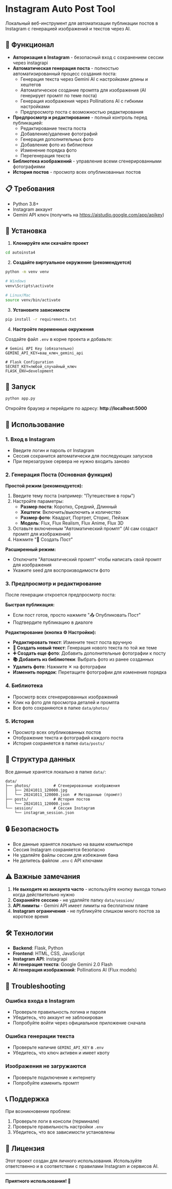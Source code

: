 # Instagram Auto Post Tool

Локальный веб-инструмент для автоматизации публикации постов в Instagram с генерацией изображений и текстов через AI.

## 🌟 Функционал

- **Авторизация в Instagram** - безопасный вход с сохранением сессии через instagrapi
- **Автоматическая генерация поста** - полностью автоматизированный процесс создания поста:
  - Генерация текста через Gemini AI с настройками длины и хештегов
  - Автоматическое создание промпта для изображения (AI генерирует промпт по теме поста)
  - Генерация изображения через Pollinations AI с гибкими настройками
  - Предпросмотр поста с возможностью редактирования
- **Предпросмотр и редактирование** - полный контроль перед публикацией:
  - Редактирование текста поста
  - Добавление/удаление фотографий
  - Генерация дополнительных фото
  - Добавление фото из библиотеки
  - Изменение порядка фото
  - Перегенерация текста
- **Библиотека изображений** - управление всеми сгенерированными фотографиями
- **История постов** - просмотр всех опубликованных постов

## 📋 Требования

- Python 3.8+
- Instagram аккаунт
- Gemini API ключ (получить на https://aistudio.google.com/app/apikey)

## 🚀 Установка

1. **Клонируйте или скачайте проект**
```bash
cd autoinsta4
```

2. **Создайте виртуальное окружение (рекомендуется)**
```bash
python -m venv venv

# Windows
venv\Scripts\activate

# Linux/Mac
source venv/bin/activate
```

3. **Установите зависимости**
```bash
pip install -r requirements.txt
```

4. **Настройте переменные окружения**

Создайте файл `.env` в корне проекта и добавьте:
```env
# Gemini API Key (обязательно)
GEMINI_API_KEY=ваш_ключ_gemini_api

# Flask Configuration
SECRET_KEY=любой_случайный_ключ
FLASK_ENV=development
```

## 🎯 Запуск

```bash
python app.py
```

Откройте браузер и перейдите по адресу: **http://localhost:5000**

## 📖 Использование

### 1. Вход в Instagram
- Введите логин и пароль от Instagram
- Сессия сохранится автоматически для последующих запусков
- При перезагрузке сервера не нужно входить заново

### 2. Генерация Поста (Основная функция)

**Простой режим (рекомендуется):**
1. Введите тему поста (например: "Путешествие в горы")
2. Настройте параметры:
   - **Размер поста**: Коротко, Средний, Длинный
   - **Хештеги**: Включить/выключить и количество
   - **Размер фото**: Квадрат, Портрет, Сторис, Пейзаж
   - **Модель**: Flux, Flux Realism, Flux Anime, Flux 3D
3. Оставьте включенным "Автоматический промпт" (AI сам создаст промпт для изображения)
4. Нажмите "🚀 Создать Пост"

**Расширенный режим:**
- Отключите "Автоматический промпт" чтобы написать свой промпт для изображения
- Укажите seed для воспроизводимости фото

### 3. Предпросмотр и редактирование

После генерации откроется предпросмотр поста:

**Быстрая публикация:**
- Если пост готов, просто нажмите "📤 Опубликовать Пост"
- Подтвердите публикацию в диалоге

**Редактирование (кнопка ⚙️ Настройки):**
- **Редактировать текст**: Измените текст поста вручную
- **🔄 Создать новый текст**: Генерация нового текста по той же теме
- **➕ Создать еще фото**: Добавить дополнительные фотографии к посту
- **📚 Добавить из библиотеки**: Выбрать фото из ранее созданных
- **Удалить фото**: Нажмите ✕ на фотографии
- **Изменить порядок**: Перетащите фотографии для изменения порядка

### 4. Библиотека
- Просмотр всех сгенерированных изображений
- Клик на фото для просмотра деталей и промпта
- Все фото сохраняются в папке `data/photos/`

### 5. История
- Просмотр всех опубликованных постов
- Отображение текста и фотографий каждого поста
- История сохраняется в папке `data/posts/`

## 📁 Структура данных

Все данные хранятся локально в папке `data/`:

```
data/
├── photos/          # Сгенерированные изображения
│   ├── 20241011_120000.jpg
│   └── 20241011_120000.json  # Метаданные (промпт)
├── posts/           # История постов
│   └── 20241011_120000.json
└── session/         # Сессия Instagram
    └── instagram_session.json
```

## 🔒 Безопасность

- Все данные хранятся локально на вашем компьютере
- Сессия Instagram сохраняется безопасно
- Не удаляйте файлы сессии для избежания бана
- Не делитесь файлом `.env` с API ключами

## ⚠️ Важные замечания

1. **Не выходите из аккаунта часто** - используйте кнопку выхода только когда действительно нужно
2. **Сохраняйте сессию** - не удаляйте папку `data/session/`
3. **API лимиты** - Gemini API имеет лимиты на бесплатном плане
4. **Instagram ограничения** - не публикуйте слишком много постов за короткое время

## 🛠️ Технологии

- **Backend**: Flask, Python
- **Frontend**: HTML, CSS, JavaScript
- **Instagram API**: instagrapi
- **AI генерация текста**: Google Gemini 2.0 Flash
- **AI генерация изображений**: Pollinations AI (Flux models)

## 📝 Troubleshooting

### Ошибка входа в Instagram
- Проверьте правильность логина и пароля
- Убедитесь, что аккаунт не заблокирован
- Попробуйте войти через официальное приложение сначала

### Ошибка генерации текста
- Проверьте наличие `GEMINI_API_KEY` в `.env`
- Убедитесь, что ключ активен и имеет квоту

### Изображения не загружаются
- Проверьте подключение к интернету
- Попробуйте изменить промпт

## 📞 Поддержка

При возникновении проблем:
1. Проверьте логи в консоли (терминале)
2. Проверьте правильность настройки `.env`
3. Убедитесь, что все зависимости установлены

## 📄 Лицензия

Этот проект создан для личного использования. Используйте ответственно и в соответствии с правилами Instagram и сервисов AI.

---

**Приятного использования! 🚀**


